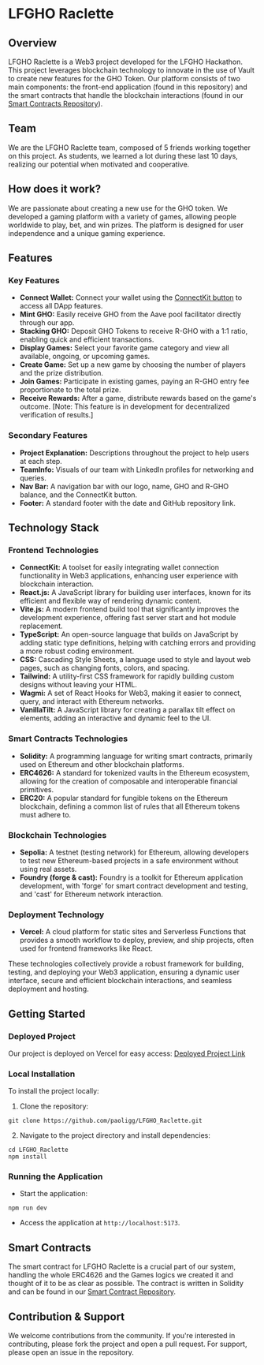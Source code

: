 # LFGHO Raclette

## Overview

LFGHO Raclette is a Web3 project developed for the LFGHO Hackathon. This project leverages blockchain technology to innovate in the use of Vault to create new features for the GHO Token. Our platform consists of two main components: the front-end application (found in this repository) and the smart contracts that handle the blockchain interactions (found in our [Smart Contracts Repository](https://github.com/AntoineSirot/LFGHO_Raclette_SmartContracts)).

## Team 

We are the LFGHO Raclette team, composed of 5 friends working together on this project. As students, we learned a lot during these last 10 days, realizing our potential when motivated and cooperative.

## How does it work? 

We are passionate about creating a new use for the GHO token. We developed a gaming platform with a variety of games, allowing people worldwide to play, bet, and win prizes. The platform is designed for user independence and a unique gaming experience.

## Features
### Key Features

- **Connect Wallet:** Connect your wallet using the [ConnectKit button](https://docs.family.co/connectkit) to access all DApp features.
- **Mint GHO:** Easily receive GHO from the Aave pool facilitator directly through our app.
- **Stacking GHO:** Deposit GHO Tokens to receive R-GHO with a 1:1 ratio, enabling quick and efficient transactions.
- **Display Games:** Select your favorite game category and view all available, ongoing, or upcoming games.
- **Create Game:** Set up a new game by choosing the number of players and the prize distribution.
- **Join Games:** Participate in existing games, paying an R-GHO entry fee proportionate to the total prize.
- **Receive Rewards:** After a game, distribute rewards based on the game's outcome. [Note: This feature is in development for decentralized verification of results.]

### Secondary Features

- **Project Explanation:** Descriptions throughout the project to help users at each step.
- **TeamInfo:** Visuals of our team with LinkedIn profiles for networking and queries.
- **Nav Bar:** A navigation bar with our logo, name, GHO and R-GHO balance, and the ConnectKit button.
- **Footer:** A standard footer with the date and GitHub repository link.

## Technology Stack
### Frontend Technologies

- **ConnectKit:** A toolset for easily integrating wallet connection functionality in Web3 applications, enhancing user experience with blockchain interaction.
- **React.js:** A JavaScript library for building user interfaces, known for its efficient and flexible way of rendering dynamic content.
- **Vite.js:** A modern frontend build tool that significantly improves the development experience, offering fast server start and hot module replacement.
- **TypeScript:** An open-source language that builds on JavaScript by adding static type definitions, helping with catching errors and providing a more robust coding environment.
- **CSS:** Cascading Style Sheets, a language used to style and layout web pages, such as changing fonts, colors, and spacing.
- **Tailwind:** A utility-first CSS framework for rapidly building custom designs without leaving your HTML.
- **Wagmi:** A set of React Hooks for Web3, making it easier to connect, query, and interact with Ethereum networks.
- **VanillaTilt:** A JavaScript library for creating a parallax tilt effect on elements, adding an interactive and dynamic feel to the UI.

### Smart Contracts Technologies

- **Solidity:** A programming language for writing smart contracts, primarily used on Ethereum and other blockchain platforms.
- **ERC4626:** A standard for tokenized vaults in the Ethereum ecosystem, allowing for the creation of composable and interoperable financial primitives.
- **ERC20:** A popular standard for fungible tokens on the Ethereum blockchain, defining a common list of rules that all Ethereum tokens must adhere to.

### Blockchain Technologies

- **Sepolia:** A testnet (testing network) for Ethereum, allowing developers to test new Ethereum-based projects in a safe environment without using real assets.
- **Foundry (forge & cast):** Foundry is a toolkit for Ethereum application development, with 'forge' for smart contract development and testing, and 'cast' for Ethereum network interaction.

### Deployment Technology

- **Vercel:** A cloud platform for static sites and Serverless Functions that provides a smooth workflow to deploy, preview, and ship projects, often used for frontend frameworks like React.

These technologies collectively provide a robust framework for building, testing, and deploying your Web3 application, ensuring a dynamic user interface, secure and efficient blockchain interactions, and seamless deployment and hosting.

## Getting Started
### Deployed Project

Our project is deployed on Vercel for easy access: [Deployed Project Link](https://vercel.com/link-to-your-project)

### Local Installation
To install the project locally:

1. Clone the repository:
```   
git clone https://github.com/paoligg/LFGHO_Raclette.git
```

2. Navigate to the project directory and install dependencies:
```
cd LFGHO_Raclette
npm install
```

### Running the Application
- Start the application:
```
npm run dev
```

- Access the application at `http://localhost:5173`.

## Smart Contracts
The smart contract for LFGHO Raclette is a crucial part of our system, handling the whole ERC4626 and the Games logics we created it and thought of it to be as clear as possible. The contract is written in Solidity and can be found in our [Smart Contract Repository](https://github.com/AntoineSirot/LFGHO_Raclette_SmartContracts).

## Contribution & Support
We welcome contributions from the community. If you're interested in contributing, please fork the project and open a pull request. For support, please open an issue in the repository.
